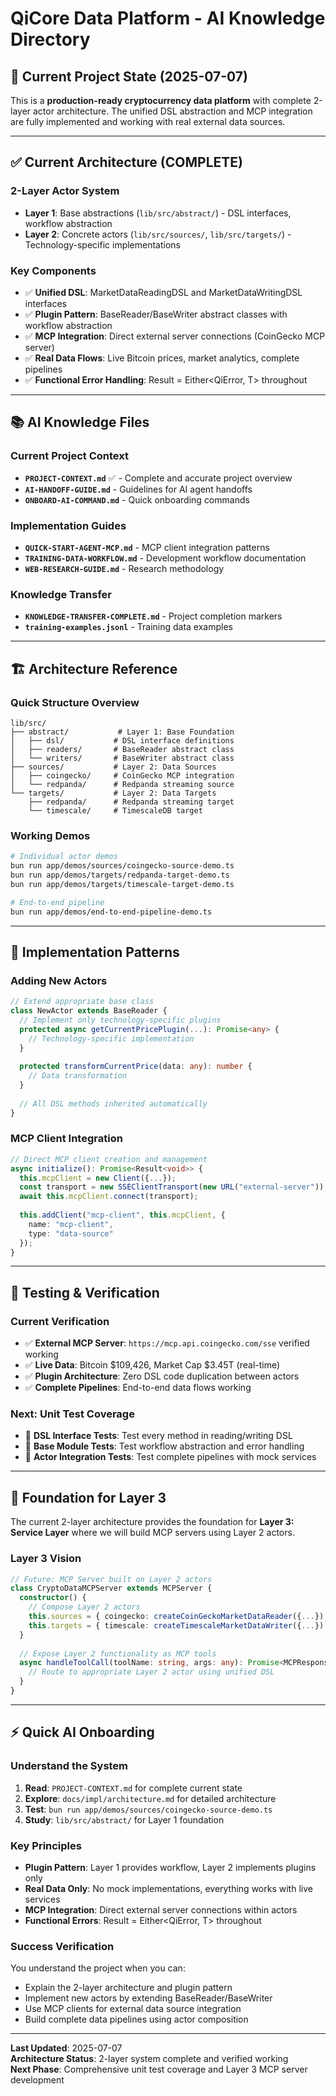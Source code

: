 # QiCore Data Platform - AI Knowledge Directory

## 🎯 **Current Project State (2025-07-07)**

This is a **production-ready cryptocurrency data platform** with complete 2-layer actor architecture. The unified DSL abstraction and MCP integration are fully implemented and working with real external data sources.

---

## ✅ **Current Architecture (COMPLETE)**

### **2-Layer Actor System**
- **Layer 1**: Base abstractions (`lib/src/abstract/`) - DSL interfaces, workflow abstraction
- **Layer 2**: Concrete actors (`lib/src/sources/`, `lib/src/targets/`) - Technology-specific implementations

### **Key Components**
- ✅ **Unified DSL**: MarketDataReadingDSL and MarketDataWritingDSL interfaces
- ✅ **Plugin Pattern**: BaseReader/BaseWriter abstract classes with workflow abstraction
- ✅ **MCP Integration**: Direct external server connections (CoinGecko MCP server)
- ✅ **Real Data Flows**: Live Bitcoin prices, market analytics, complete pipelines
- ✅ **Functional Error Handling**: Result<T> = Either<QiError, T> throughout

---

## 📚 **AI Knowledge Files**

### **Current Project Context**
- **`PROJECT-CONTEXT.md`** ✅ - Complete and accurate project overview
- **`AI-HANDOFF-GUIDE.md`** - Guidelines for AI agent handoffs
- **`ONBOARD-AI-COMMAND.md`** - Quick onboarding commands

### **Implementation Guides**  
- **`QUICK-START-AGENT-MCP.md`** - MCP client integration patterns
- **`TRAINING-DATA-WORKFLOW.md`** - Development workflow documentation
- **`WEB-RESEARCH-GUIDE.md`** - Research methodology

### **Knowledge Transfer**
- **`KNOWLEDGE-TRANSFER-COMPLETE.md`** - Project completion markers
- **`training-examples.jsonl`** - Training data examples

---

## 🏗️ **Architecture Reference**

### **Quick Structure Overview**
```
lib/src/
├── abstract/           # Layer 1: Base Foundation
│   ├── dsl/           # DSL interface definitions
│   ├── readers/       # BaseReader abstract class
│   └── writers/       # BaseWriter abstract class
├── sources/           # Layer 2: Data Sources  
│   ├── coingecko/     # CoinGecko MCP integration
│   └── redpanda/      # Redpanda streaming source
└── targets/           # Layer 2: Data Targets
    ├── redpanda/      # Redpanda streaming target
    └── timescale/     # TimescaleDB target
```

### **Working Demos**
```bash
# Individual actor demos
bun run app/demos/sources/coingecko-source-demo.ts
bun run app/demos/targets/redpanda-target-demo.ts
bun run app/demos/targets/timescale-target-demo.ts

# End-to-end pipeline
bun run app/demos/end-to-end-pipeline-demo.ts
```

---

## 🎯 **Implementation Patterns**

### **Adding New Actors**
```typescript
// Extend appropriate base class
class NewActor extends BaseReader {
  // Implement only technology-specific plugins
  protected async getCurrentPricePlugin(...): Promise<any> {
    // Technology-specific implementation
  }
  
  protected transformCurrentPrice(data: any): number {
    // Data transformation
  }
  
  // All DSL methods inherited automatically
}
```

### **MCP Client Integration**
```typescript
// Direct MCP client creation and management
async initialize(): Promise<Result<void>> {
  this.mcpClient = new Client({...});
  const transport = new SSEClientTransport(new URL("external-server"));
  await this.mcpClient.connect(transport);
  
  this.addClient("mcp-client", this.mcpClient, {
    name: "mcp-client",
    type: "data-source"
  });
}
```

---

## 🧪 **Testing & Verification**

### **Current Verification**
- ✅ **External MCP Server**: `https://mcp.api.coingecko.com/sse` verified working
- ✅ **Live Data**: Bitcoin $109,426, Market Cap $3.45T (real-time)
- ✅ **Plugin Architecture**: Zero DSL code duplication between actors
- ✅ **Complete Pipelines**: End-to-end data flows working

### **Next: Unit Test Coverage**
- 🔄 **DSL Interface Tests**: Test every method in reading/writing DSL
- 🔄 **Base Module Tests**: Test workflow abstraction and error handling
- 🔄 **Actor Integration Tests**: Test complete pipelines with mock services

---

## 🌟 **Foundation for Layer 3**

The current 2-layer architecture provides the foundation for **Layer 3: Service Layer** where we will build MCP servers using Layer 2 actors.

### **Layer 3 Vision**
```typescript
// Future: MCP Server built on Layer 2 actors
class CryptoDataMCPServer extends MCPServer {
  constructor() {
    // Compose Layer 2 actors
    this.sources = { coingecko: createCoinGeckoMarketDataReader({...}) };
    this.targets = { timescale: createTimescaleMarketDataWriter({...}) };
  }
  
  // Expose Layer 2 functionality as MCP tools
  async handleToolCall(toolName: string, args: any): Promise<MCPResponse> {
    // Route to appropriate Layer 2 actor using unified DSL
  }
}
```

---

## ⚡ **Quick AI Onboarding**

### **Understand the System**
1. **Read**: `PROJECT-CONTEXT.md` for complete current state
2. **Explore**: `docs/impl/architecture.md` for detailed architecture
3. **Test**: `bun run app/demos/sources/coingecko-source-demo.ts`
4. **Study**: `lib/src/abstract/` for Layer 1 foundation

### **Key Principles**
- **Plugin Pattern**: Layer 1 provides workflow, Layer 2 implements plugins only
- **Real Data Only**: No mock implementations, everything works with live services  
- **MCP Integration**: Direct external server connections within actors
- **Functional Errors**: Result<T> = Either<QiError, T> throughout

### **Success Verification**
You understand the project when you can:
- Explain the 2-layer architecture and plugin pattern
- Implement new actors by extending BaseReader/BaseWriter
- Use MCP clients for external data source integration
- Build complete data pipelines using actor composition

---

**Last Updated**: 2025-07-07  
**Architecture Status**: 2-layer system complete and verified working  
**Next Phase**: Comprehensive unit test coverage and Layer 3 MCP server development